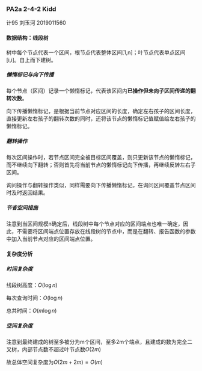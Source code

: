 ### PA2a 2-4-2 Kidd

计95 刘玉河 2019011560

#### 数据结构：线段树

树中每个节点代表一个区间，根节点代表整体区间[1,n]；叶节点代表单点区间[i,i]。自上而下建树。

##### 懒惰标记与向下传播

每个节点（区间）记录一个懒惰标记，代表该区间内**已操作但未向子区间传递的翻转次数**。

向下传播懒惰标记，是根据当前节点对应区间的长度，确定左右孩子的区间长度，直接更新左右孩子的翻转次数的同时，还将该节点的懒惰标记值赋值给左右孩子的懒惰标记。

##### 翻转操作

每次区间操作时，若节点区间完全被目标区间覆盖，则只更新该节点的懒惰标记，而不继续向下翻转；否则首先将当前节点的懒惰标记向下传播，再继续反转左右子区间。

询问操作与翻转操作类似，同样需要向下传播懒惰标记，在询问区间覆盖节点区间时及时返回结果。

##### 节省空间措施

注意到当区间规模n确定后，线段树中每个节点对应的区间端点也唯一确定，因此，不需要将区间端点位置存放在线段树的节点中，而是在翻转、报告函数的参数中加入当前节点对应的区间端点位置。

#### 复杂度分析

##### 时间复杂度

线段树高度：$O(\log n)$

每次查询时间：$O(\log n)$

总共时间：$O(m\log n)$

##### 空间复杂度

注意到最终建成的树至多被分为m个区间，至多2m个端点，且建成的数为完全二叉树，内部节点数不超过叶节点数$O(2m)$

故总体空间复杂度为$O(2m + 2m) = O(m)$

